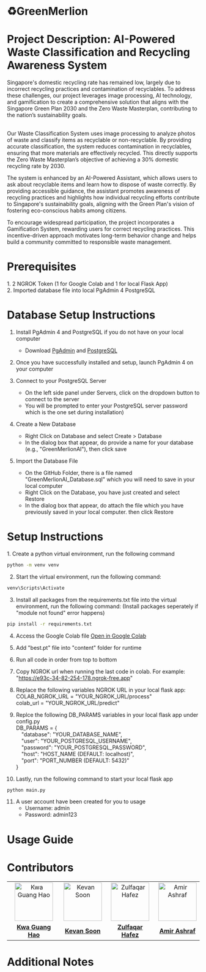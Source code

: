 <h1>♻️GreenMerlion</h1>


<h1>Project Description: AI-Powered Waste Classification and Recycling Awareness System</h1>
Singapore's domestic recycling rate has remained low, largely due to incorrect recycling practices and contamination of recyclables. To address these challenges, our project leverages image processing, AI technology, and gamification to create a comprehensive solution that aligns with the Singapore Green Plan 2030 and the Zero Waste Masterplan, contributing to the nation’s sustainability goals. <br> <br>

Our Waste Classification System uses image processing to analyze photos of waste and classify items as recyclable or non-recyclable. By providing accurate classification, the system reduces contamination in recyclables, ensuring that more materials are effectively recycled. This directly supports the Zero Waste Masterplan’s objective of achieving a 30% domestic recycling rate by 2030. 

The system is enhanced by an AI-Powered Assistant, which allows users to ask about recyclable items and learn how to dispose of waste correctly. By providing accessible guidance, the assistant promotes awareness of recycling practices and highlights how individual recycling efforts contribute to Singapore's sustainability goals, aligning with the Green Plan's vision of fostering eco-conscious habits among citizens.

To encourage widespread participation, the project incorporates a Gamification System, rewarding users for correct recycling practices. This incentive-driven approach motivates long-term behavior change and helps build a community committed to responsible waste management.

<h1>Prerequisites</h1>
1. 2 NGROK Token (1 for Google Colab and 1 for local Flask App) <br>
2. Imported database file into local PgAdmin 4 PostgreSQL

<h1>Database Setup Instructions</h1>

1. Install PgAdmin 4 and PostgreSQL if you do not have on your local computer <br>
    - Download <a href="https://www.pgadmin.org/download/">PgAdmin</a> and <a href="https://www.postgresql.org/download/">PostgreSQL</a>

2. Once you have successfully installed and setup, launch PgAdmin 4 on your computer

3. Connect to your PostgreSQL Server
   - On the left side panel under Servers, click on the dropdown button to connect to the server
   - You will be prompted to enter your PostgreSQL server password which is the one set during installation)

4. Create a New Database
   - Right Click on Database and select Create > Database
   - In the dialog box that appear, do provide a name for your database (e.g., "GreenMerlionAI"), then click save

5. Import the Database File 
    - On the GitHub Folder, there is a file named "GreenMerlionAI_Database.sql" which you will need to save in your local computer
    - Right Click on the Database, you have just created and select Restore
    - In the dialog box that appear, do attach the file which you have previously saved in your local computer. then click Restore

<h1>Setup Instructions</h1>
1. Create a python virtual environment, run the following command

```bash
python -m venv venv
```

2. Start the virtual environment, run the following command:

```bash
venv\Scripts\Activate
```

3. Install all packages from the requirements.txt file into the virtual environment, run the following command: (Install packages seperately if "module not found" error happens)

```bash
pip install -r requirements.txt
```

4. Access the Google Colab file  [Open in Google Colab](https://colab.research.google.com/drive/1abc2d34efgh5678)

5. Add "best.pt" file into "content" folder for runtime

6. Run all code in order from top to bottom

7. Copy NGROK url when running the last code in colab. For example: "https://e93c-34-82-254-178.ngrok-free.app"

8. Replace the following variables NGROK URL in your local flask app: <br>
 COLAB_NGROK_URL = "YOUR_NGROK_URL/process" <br>
 colab_url = "YOUR_NGROK_URL/predict"

9. Replce the following DB_PARAMS variables in your local flask app under config.py <br>
DB_PARAMS = { <br>
&emsp;"database": "YOUR_DATABASE_NAME", <br>
&emsp;"user": "YOUR_POSTGRESQL_USERNAME", <br>
&emsp;"password": "YOUR_POSTGRESQL_PASSWORD", <br>
&emsp;"host": "HOST_NAME (DEFAULT: localhost)", <br>
&emsp;"port": "PORT_NUMBER (DEFAULT: 5432)" <br>
} <br>

10. Lastly, run the following command to start your local flask app

```bash
python main.py
```

11. A user account have been created for you to usage
    - Username: admin
    - Password: admin123

<h1>Usage Guide</h1>

<h1>Contributors</h1>

<table>
  <tr>
    <!-- Row for images -->
    <td align="center">
      <img src="https://media.licdn.com/dms/image/v2/C5603AQHv2AmaxZ-KJw/profile-displayphoto-shrink_800_800/profile-displayphoto-shrink_800_800/0/1604580823762?e=1741824000&v=beta&t=mtcJvCBRKRusRDdjavKW7LWKfwkppsMZ6rjgF7CKTi0" width="100px;" alt="Kwa Guang Hao"/>
    </td>
    <td align="center">
      <img src="https://media.licdn.com/dms/image/v2/C4D03AQFxkjoL41Vq-A/profile-displayphoto-shrink_400_400/profile-displayphoto-shrink_400_400/0/1653217262059?e=1741824000&v=beta&t=TvWk4l4zIGtdzMbUJtk6-2V6hf2PcJ5lR5XgBSeuuGM" width="100px;" alt="Kevan Soon"/>
    </td>
    <td align="center">
      <img src="https://media.licdn.com/dms/image/v2/C5603AQFidBM2K2d3kA/profile-displayphoto-shrink_400_400/profile-displayphoto-shrink_400_400/0/1636695735903?e=1741824000&v=beta&t=B7t6_dv033Av4Zxrdg0nCCo2PpVNrdoeerP575slQTw" width="100px;" alt="Zulfaqar Hafez"/>
    </td>
    <td align="center">
      <img src="https://media.licdn.com/dms/image/v2/D5603AQEyiGzENyH1bg/profile-displayphoto-shrink_400_400/B56ZRUuMB.G8Ag-/0/1736588182873?e=1741824000&v=beta&t=ngroT--AxMlb7qWdIaZIj5AKxP0xaJe0ygQdcF_EvFU" width="100px;" alt="Amir Ashraf"/>
    </td>
  </tr>
  <tr>
    <!-- Row for names with links -->
    <td align="center">
      <a href="https://www.linkedin.com/in/kwa-guang-hao-98213y/" target="_blank"><strong>Kwa Guang Hao</strong></a>
    </td>
    <td align="center">
      <a href="https://www.linkedin.com/in/kevansoon/" target="_blank"><strong>Kevan Soon</strong></a>
    </td>
    <td align="center">
      <a href="https://www.linkedin.com/in/zulfaqarhafez/" target="_blank"><strong>Zulfaqar Hafez</strong></a>
    </td>
    <td align="center">
      <a href="https://www.linkedin.com/in/amir-ashraf-45464119b/" target="_blank"><strong>Amir Ashraf</strong></a>
    </td>
  </tr>
</table>

<h1>Additional Notes</h1>
